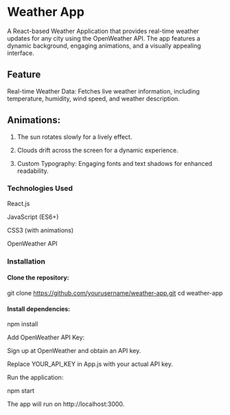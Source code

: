 # Weather App

A React-based Weather Application that provides real-time weather updates for any city using the OpenWeather API. The app features a dynamic background, engaging animations, and a visually appealing interface.

## Feature

Real-time Weather Data: Fetches live weather information, including temperature, humidity, wind speed, and weather description.

## Animations:

1. The sun rotates slowly for a lively effect.

2. Clouds drift across the screen for a dynamic experience.

3. Custom Typography: Engaging fonts and text shadows for enhanced readability.

### Technologies Used

React.js

JavaScript (ES6+)

CSS3 (with animations)

OpenWeather API

### Installation

#### Clone the repository:

git clone https://github.com/yourusername/weather-app.git
cd weather-app

#### Install dependencies:

npm install

Add OpenWeather API Key:

Sign up at OpenWeather and obtain an API key.

Replace YOUR_API_KEY in App.js with your actual API key.

Run the application:

npm start

The app will run on http://localhost:3000.
